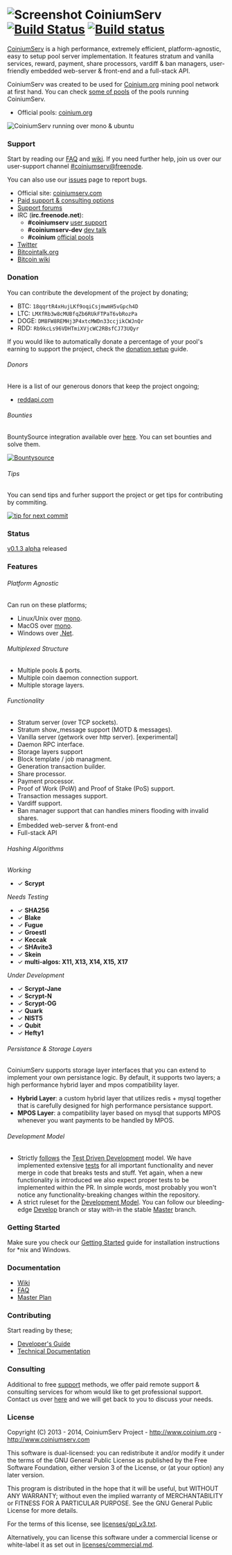 # ![Screenshot](http://coinium.org/assets/images/logo/coinium-icon-48.png) CoiniumServ [![Build Status](https://travis-ci.org/CoiniumServ/CoiniumServ.svg?branch=develop)](https://travis-ci.org/CoiniumServ/CoiniumServ) [![Build status](https://ci.appveyor.com/api/projects/status/3x349ig9dt14943t)](https://ci.appveyor.com/project/raistlinthewiz/coiniumserv)
 
[CoiniumServ](https://github.com/CoiniumServ/CoiniumServ) is a high performance, extremely efficient, platform-agnostic, easy to setup pool server implementation. It features stratum and vanilla services, reward, payment, share processors, vardiff & ban managers, user-friendly embedded web-server & front-end and a full-stack API.

CoiniumServ was created to be used for [Coinium.org](http://www.coinium.org) mining pool network at first hand. You can check [some of pools](https://github.com/CoiniumServ/CoiniumServ/wiki/Pools) of the pools running CoiniumServ.

* Official pools: [coinium.org](http://www.coinium.org)

![CoiniumServ running over mono & ubuntu](http://i.imgur.com/HvaPVrZ.png)

### Support

Start by reading our [FAQ](https://github.com/CoiniumServ/CoiniumServ/wiki/FAQ) and [wiki](https://github.com/CoiniumServ/CoiniumServ/wiki/). If you need further help, join us over our user-support channel [#coiniumserv@freenode](http://webchat.freenode.net/?channels=%23coiniumserv&prompt=1&uio=OT10cnVlde).

You can also use our [issues](https://github.com/CoiniumServ/CoiniumServ/issues) page to report bugs.

* Official site: [coiniumserv.com](http://www.coiniumserv.com)
* [Paid support & consulting options](https://github.com/CoiniumServ/CoiniumServ#consulting)
* [Support forums](http://forum.coinium.org/forum/19-support/)
* IRC (**irc.freenode.net**):
  - **#coiniumserv** [user support](http://webchat.freenode.net/?channels=%23coiniumserv&prompt=1&uio=OT10cnVlde)
  - **#coiniumserv-dev** [dev talk](http://webchat.freenode.net/?channels=%23coiniumserv-dev&prompt=1&uio=OT10cnVlde)
  - **#coinium** [official pools](http://webchat.freenode.net/?channels=%23coinium&prompt=1&uio=OT10cnVlde)
* [Twitter](http://twitter.com/coinium)
* [Bitcointalk.org](https://bitcointalk.org/index.php?topic=604476.0)
* [Bitcoin wiki](https://en.bitcoin.it/wiki/CoiniumServ)

### Donation

You can contribute the development of the project by donating; 

* BTC: `18qqrtR4xHujLKf9oqiCsjmwmH5vGpch4D`
* LTC: `LMXfRb3w8cMUBfqZb6RUkFTPaT6vbRozPa`
* DOGE: `DM8FW8REMHj3P4xtcMWDn33ccjikCWJnQr`
* RDD: `Rb9kcLs96VDHTmiXVjcWC2RBsfCJ73UQyr`

If you would like to automatically donate a percentage of your pool's earning to support the project, check the [donation setup](https://github.com/CoiniumServ/CoiniumServ/wiki/Donation) guide.

###### Donors

Here is a list of our generous donors that keep the project ongoing;

* [reddapi.com](https://www.reddapi.com)

###### Bounties

BountySource integration available over [here](https://www.bountysource.com/trackers/401667-coiniumserv). You can set bounties and solve them.

[![Bountysource](https://api.bountysource.com/badge/team?team_id=760&style=bounties_received)](https://www.bountysource.com/teams/coinium/issues?utm_source=Coinium&utm_medium=shield&utm_campaign=TEAM_BADGE_1)

###### Tips

You can send tips and furher support the project or get tips for contributing by commiting.

[![tip for next commit](http://tip4commit.com/projects/760.svg)](http://tip4commit.com/projects/760)

### Status

[v0.1.3 alpha](https://github.com/CoiniumServ/CoiniumServ/releases/tag/v0.1.3-alpha) released

### Features

###### Platform Agnostic
Can run on these platforms;
* Linux/Unix over [mono](http://www.mono-project.com/).
* MacOS over [mono](http://www.mono-project.com/).
* Windows over [.Net](http://www.microsoft.com/net).

###### Multiplexed Structure
* Multiple pools & ports.
* Multiple coin daemon connection support.
* Multiple storage layers.

###### Functionality
* Stratum server (over TCP sockets).
* Stratum show_message support (MOTD & messages).
* Vanilla server (getwork over http server). [experimental]
* Daemon RPC interface.
* Storage layers support
* Block template / job managment.
* Generation transaction builder.
* Share processor.
* Payment processor.
* Proof of Work (PoW) and Proof of Stake (PoS) support.
* Transaction messages support.
* Vardiff support.
* Ban manager support that can handles miners flooding with invalid shares.
* Embedded web-server & front-end
* Full-stack API

###### Hashing Algorithms

_Working_
* ✓ __Scrypt__ 

_Needs Testing_

* ✓ __SHA256__ 
* ✓ __Blake__
* ✓ __Fugue__
* ✓ __Groestl__
* ✓ __Keccak__ 
* ✓ __SHAvite3__
* ✓ __Skein__ 
* ✓ __multi-algos: X11, X13, X14, X15, X17__

_Under Development_

* ✓ __Scrypt-Jane__ 
* ✓ __Scrypt-N__ 
* ✓ __Scrypt-OG__ 
* ✓ __Quark__ 
* ✓ __NIST5__
* ✓ __Qubit__
* ✓ __Hefty1__
 
###### Persistance & Storage Layers

CoiniumServ supports storage layer interfaces that you can extend to implement your own persistance logic. By default, it supports two layers; a high performance hybrid layer and mpos compatibility layer.

* __Hybrid Layer__: a custom hybrid layer that utilizes redis + mysql together that is carefully designed for high performance persistance support.
* __MPOS Layer__: a compatibility layer based on mysql that supports MPOS whenever you want payments to be handled by MPOS.

###### Development Model
* Strictly [follows](https://github.com/CoiniumServ/CoiniumServ/tree/develop/src/Tests) the [Test Driven Development](http://en.wikipedia.org/wiki/Test-driven_development) model. We have implemented extensive [tests](https://github.com/CoiniumServ/CoiniumServ/tree/develop/src/Tests) for all important functionality and never merge in code that breaks tests and stuff. Yet again, when a new functionality is introduced we also expect proper tests to be implemented within the PR. In simple words, most probably you won't notice any functionality-breaking changes within the repository.
* A strict ruleset for the [Development Model](https://github.com/CoiniumServ/CoiniumServ/wiki/Development-Model). You can follow our bleeding-edge [Develop](https://github.com/CoiniumServ/CoiniumServ) branch or stay with-in the stable [Master](https://github.com/CoiniumServ/CoiniumServ/tree/master) branch.
   

### Getting Started

Make sure you check our [Getting Started](https://github.com/CoiniumServ/CoiniumServ/wiki/Getting-Started) guide for installation instructions for *nix and Windows.

### Documentation

* [Wiki](https://github.com/CoiniumServ/CoiniumServ/wiki/)
* [FAQ](https://github.com/CoiniumServ/CoiniumServ/wiki/FAQ)
* [Master Plan](https://github.com/CoiniumServ/CoiniumServ/wiki/Master-Plan)

### Contributing

Start reading by these;

* [Developer's Guide](https://github.com/CoiniumServ/CoiniumServ/wiki/Developer's-Guide)
* [Technical Documentation](https://github.com/CoiniumServ/CoiniumServ/wiki/Technical-Documentation)

### Consulting

Additional to free [support](https://github.com/CoiniumServ/CoiniumServ#support) methods, we offer paid remote support & consulting services for whom would like to get professional support. Contact us over [here](http://blog.coinium.org/coiniumserv/consulting/) and we will get back to you to discuss your needs.

### License

Copyright (C) 2013 - 2014, CoiniumServ Project - http://www.coinium.org - 
http://www.coiniumserv.com

This software is dual-licensed: you can redistribute it and/or modify
it under the terms of the GNU General Public License as published by
the Free Software Foundation, either version 3 of the License, or
(at your option) any later version.

This program is distributed in the hope that it will be useful,
but WITHOUT ANY WARRANTY; without even the implied warranty of
MERCHANTABILITY or FITNESS FOR A PARTICULAR PURPOSE.  See the
GNU General Public License for more details.

For the terms of this license, see [licenses/gpl_v3.txt](https://github.com/CoiniumServ/CoiniumServ/blob/develop/licenses/gpl_v3.txt).

Alternatively, you can license this software under a commercial
license or white-label it as set out in [licenses/commercial.md](https://github.com/CoiniumServ/CoiniumServ/blob/develop/licenses/commercial.md).

